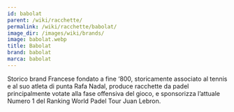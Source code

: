 ```yaml
---
id: babolat
parent: /wiki/racchette/
permalink: /wiki/racchette/babolat/
image_dir: /images/wiki/brands/
image: babolat.webp
title: Babolat
brand: babolat
marca: babolat
---
```

Storico brand Francese fondato a fine ‘800, storicamente associato al tennis e al suo atleta di punta Rafa Nadal, produce racchette da padel principalmente votate alla fase offensiva del gioco, e sponsorizza l’attuale Numero 1 del Ranking World Padel Tour Juan Lebron.